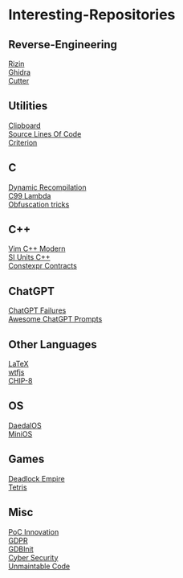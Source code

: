 # Interesting-Repositories

## Reverse-Engineering

[Rizin](https://github.com/rizinorg/rizin)
<br>
[Ghidra](https://github.com/NationalSecurityAgency/ghidra)
<br>
[Cutter](https://github.com/rizinorg/cutter)
<br>

## Utilities

[Clipboard](https://github.com/Slackadays/Clipboard)
<br>
[Source Lines Of Code](https://github.com/flosse/sloc)
<br>
[Criterion](https://github.com/Snaipe/Criterion)

## C

[Dynamic Recompilation](https://github.com/marcosatti/Dynarec_Guide)
<br>
[C99 Lambda](https://github.com/AlexCeleste/C99-Lambda)
<br>
[Obfuscation tricks](https://github.com/ColinIanKing/christmas-obfuscated-C)

## C++

[Vim C++ Modern](https://github.com/bfrg/vim-cpp-modern)
<br>
[SI Units C++](https://github.com/bernedom/SI)
<br>
[Constexpr Contracts](https://github.com/cjdb/constexpr-contracts)
<br>

## ChatGPT

[ChatGPT Failures](https://github.com/giuven95/chatgpt-failures)
<br>
[Awesome ChatGPT Prompts](https://github.com/f/awesome-chatgpt-prompts)
<br>

## Other Languages

[LaTeX](https://github.com/dspinellis/latex-advice)
<br>
[wtfjs](https://github.com/denysdovhan/wtfjs)
<br>
[CHIP-8](https://github.com/mattmikolay/chip-8)
<br>

## OS

[DaedalOS](https://github.com/DustinBrett/daedalOS)
<br>
[MiniOS](https://github.com/HrushikeshK/miniOS)
<br>

## Games

[Deadlock Empire](https://github.com/deadlockempire/deadlockempire.github.io)
<br>
[Tetris](https://github.com/ytiurin/tetris)
<br>

## Misc

[PoC Innovation](https://github.com/PoCInnovation/Workshops)
<br>
[GDPR](https://github.com/aeris/gdpr)
<br>
[GDBInit](https://github.com/gdbinit/Gdbinit)
<br>
[Cyber Security](https://github.com/luisrodrigues154/Cyber-Security)
<br>
[Unmaintable Code](https://github.com/Droogans/unmaintainable-code)
<br>
